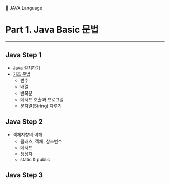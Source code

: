 :memo: JAVA Language

Part 1. Java Basic 문법
=======================

---

Java Step 1
-----------

-	[Java 설치하기](http://cherwoo.tistory.com/87)
-	[기초 문법]()
	-	변수
	-	배열
	-	반복문
	-	메서드 호출과 프로그램
	-	문자열(String) 다루기

Java Step 2
-----------

-	객체지향의 이해
	-	클래스, 객체, 참조변수
	-	메서드
	-	생성자
	-	static & public

Java Step 3
-----------
